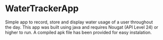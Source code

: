 # WaterTrackerApp

Simple app to record, store and display water usage of a user throughout the day. This app was built using java and requires Nougat (API Level 24) or higher to run. A compiled apk file has been provided for easy instalation. 
